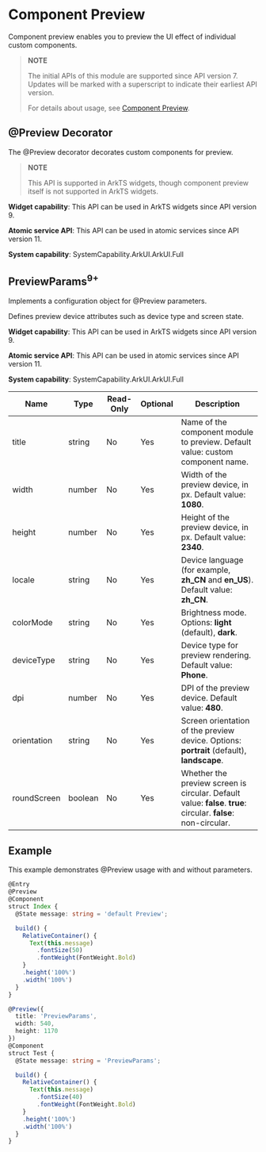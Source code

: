 # Component Preview

<!--Kit: ArkUI-->
<!--Subsystem: ArkUI-->
<!--Owner: @huyisuo-->
<!--Designer: @zhangboren-->
<!--Tester: @TerryTsao-->
<!--Adviser: @zhang_yixin13-->

Component preview enables you to preview the UI effect of individual custom components.

>  **NOTE**
>
>  The initial APIs of this module are supported since API version 7. Updates will be marked with a superscript to indicate their earliest API version.
>
>  For details about usage, see [Component Preview](../../../ui/ui-ide-previewer.md#component-preview).

## @Preview Decorator

The @Preview decorator decorates custom components for preview.

>  **NOTE**
>
>  This API is supported in ArkTS widgets, though component preview itself is not supported in ArkTS widgets.

**Widget capability**: This API can be used in ArkTS widgets since API version 9.

**Atomic service API**: This API can be used in atomic services since API version 11.

**System capability**: SystemCapability.ArkUI.ArkUI.Full

## PreviewParams<sup>9+</sup>

Implements a configuration object for @Preview parameters.

Defines preview device attributes such as device type and screen state.

**Widget capability**: This API can be used in ArkTS widgets since API version 9.

**Atomic service API**: This API can be used in atomic services since API version 11.

**System capability**: SystemCapability.ArkUI.ArkUI.Full

| Name| Type  | Read-Only| Optional| Description                                                        |
| ------ | ------ | ---- | ------------------------------------------------------------ | ------------------------------------------------------------ |
| title | string | No| Yes| Name of the component module to preview. Default value: custom component name.|
| width| number | No| Yes| Width of the preview device, in px. Default value: **1080**.|
| height | number | No| Yes| Height of the preview device, in px. Default value: **2340**.|
| locale| string | No| Yes|  Device language (for example, **zh_CN** and **en_US**). Default value: **zh_CN**.|
| colorMode | string | No| Yes| Brightness mode. Options: **light** (default), **dark**.|
| deviceType | string | No| Yes| Device type for preview rendering. Default value: **Phone**.|
| dpi | number | No| Yes| DPI of the preview device. Default value: **480**.|
| orientation | string | No| Yes| Screen orientation of the preview device. Options: **portrait** (default), **landscape**.|
| roundScreen | boolean | No| Yes| Whether the preview screen is circular. Default value: **false**. **true**: circular. **false**: non-circular.|

## Example

This example demonstrates @Preview usage with and without parameters.

```ts
@Entry
@Preview
@Component
struct Index {
  @State message: string = 'default Preview';

  build() {
    RelativeContainer() {
      Text(this.message)
        .fontSize(50)
        .fontWeight(FontWeight.Bold)
    }
    .height('100%')
    .width('100%')
  }
}

@Preview({
  title: 'PreviewParams',
  width: 540,
  height: 1170
})
@Component
struct Test {
  @State message: string = 'PreviewParams';

  build() {
    RelativeContainer() {
      Text(this.message)
        .fontSize(40)
        .fontWeight(FontWeight.Bold)
    }
    .height('100%')
    .width('100%')
  }
}
```
